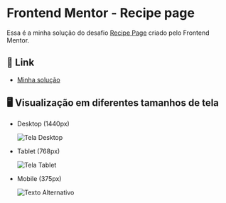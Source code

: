 <h1> Frontend Mentor - Recipe page </h1>

<p>Essa é a minha solução do desafio <a href="https://www.frontendmentor.io/challenges/recipe-page-KiTsR8QQKm" target="_blank">Recipe Page</a> criado pelo Frontend Mentor.</p> 

<h2>📎 Link </h2>
<ul>
  <li>
    <a href="https://frontendmentor-challenges-liard.vercel.app/" target="_blank">Minha solução</a>
  </li>
</ul>

<h2> 🖥️ Visualização em diferentes tamanhos de tela </h2>
<ul>
  <li>
    <p>Desktop (1440px)</p>
    <img src="https://github.com/kaykyrod/frontendmentor-challenges/assets/114265239/469eca69-f3d6-4468-b2cb-7e101e340024" alt="Tela Desktop">
  </li>
  <li>
    <p>Tablet (768px)</p>
    <img src="https://github.com/kaykyrod/frontendmentor-challenges/assets/114265239/593c1c6f-b185-4eee-8c73-5b7675360f3a" alt="Tela Tablet"></img>
  <li>
    <p>Mobile (375px)</p>
    <img src="https://github.com/kaykyrod/frontendmentor-challenges/assets/114265239/45cd8ba5-a5ec-46f0-ba5f-a9fed20129f0" alt="Texto Alternativo">
  </li>
<ul>
